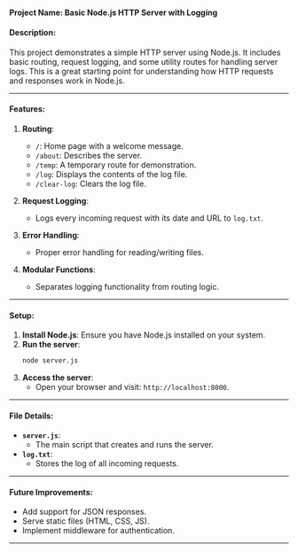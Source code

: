 #### **Project Name**: Basic Node.js HTTP Server with Logging

#### **Description**:
This project demonstrates a simple HTTP server using Node.js. It includes basic routing, request logging, and some utility routes for handling server logs. This is a great starting point for understanding how HTTP requests and responses work in Node.js.

---

#### **Features**:
1. **Routing**:
   - `/`: Home page with a welcome message.
   - `/about`: Describes the server.
   - `/temp`: A temporary route for demonstration.
   - `/log`: Displays the contents of the log file.
   - `/clear-log`: Clears the log file.

2. **Request Logging**:
   - Logs every incoming request with its date and URL to `log.txt`.

3. **Error Handling**:
   - Proper error handling for reading/writing files.

4. **Modular Functions**:
   - Separates logging functionality from routing logic.

---

#### **Setup**:
1. **Install Node.js**: Ensure you have Node.js installed on your system.
2. **Run the server**:
   ```bash
   node server.js
   ```
3. **Access the server**:
   - Open your browser and visit: `http://localhost:8000`.

---

#### **File Details**:
- **`server.js`**:
  - The main script that creates and runs the server.
- **`log.txt`**:
  - Stores the log of all incoming requests.

---

#### **Future Improvements**:
- Add support for JSON responses.
- Serve static files (HTML, CSS, JS).
- Implement middleware for authentication.

---

